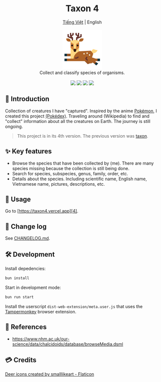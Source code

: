 <h1 align="center">Taxon 4</h1>

<p align="center">
	<a href="./README.md">Tiếng Việt</a>
	|
	<span>English</span>
	<br>
	<br>
	<img src="./public/assets/images/logo.png" height="128">
	<br>
	Collect and classify species of organisms.
	<br>
	<br>
	<img src="https://img.shields.io/github/package-json/v/tientq64/taxon4?label=Version&color=0284c7">
	<img src="https://img.shields.io/github/deployments/tientq64/taxon4/production?label=Deployment&color=f43f5e">
	<img src="https://img.shields.io/github/size/tientq64/taxon4/public/data/data.taxon4?label=Data&color=059669">
	<img src="https://img.shields.io/website?label=Website&url=https://taxon4.vercel.app&up_color=65a30d&down_color=f43f5e">
</p>

## 📰 Introduction

Collection of creatures I have "captured". Inspired by the anime [Pokémon][1], I created this project [(Pokédex)][2]. Traveling around (Wikipedia) to find and "collect" information about all the creatures on Earth. The journey is still ongoing.

> This project is in its 4th version. The previous version was [taxon][3].

## ✨ Key features

-   Browse the species that have been collected by (me). There are many species missing because the collection is still being done.
-   Search for species, subspecies, genus, family, order, etc.
-   Details about the species. Including scientific name, English name, Vietnamese name, pictures, descriptions, etc.

## 🤳 Usage

Go to [https://taxon4.vercel.app][4].

## 📑 Change log

See [CHANGELOG.md][5].

## 🛠️ Development

Install depedencies:

```bash
bun install
```

Start in development mode:

```bash
bun run start
```

Install the userscript `dist-web-extension/meta.user.js` that uses the [Tampermonkey][6] browser extension.

## 📂 References

-   https://www.nhm.ac.uk/our-science/data/chalcidoids/database/browseMedia.dsml

## 💳 Credits

<a href="https://www.flaticon.com/free-icons/deer" title="deer icons">Deer icons created by smalllikeart - Flaticon</a>

[1]: https://en.wikipedia.org/wiki/Pok%C3%A9mon
[2]: https://en.wikipedia.org/wiki/Gameplay_of_Pok%C3%A9mon#Pok%C3%A9dex
[3]: https://github.com/tientq64/taxon
[4]: https://taxon4.vercel.app/
[5]: ./CHANGELOG.md
[6]: https://www.tampermonkey.net/

